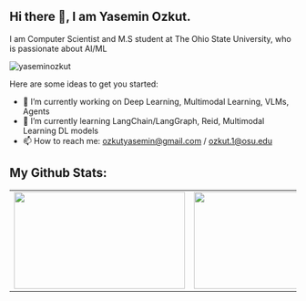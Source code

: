 ## Hi there 👋, I am Yasemin Ozkut.
I am Computer Scientist and M.S student at The Ohio State University, who is passionate about AI/ML

<!--
**yaseminozkut/yaseminozkut** is a ✨ _special_ ✨ repository because its `README.md` (this file) appears on your GitHub profile.
<!-- profile view badge -->
<img src="https://komarev.com/ghpvc/?username=yaseminozkut&label=Profile%20views&color=0e75b6&style=flat" alt="yaseminozkut" />


Here are some ideas to get you started:

- 🔭 I’m currently working on Deep Learning, Multimodal Learning, VLMs, Agents
- 🌱 I’m currently learning LangChain/LangGraph, Reid, Multimodal Learning DL models
- 📫 How to reach me: ozkutyasemin@gmail.com / ozkut.1@osu.edu


## My Github Stats:
<table><tr>
  <td><img src="https://github-readme-stats.vercel.app/api?username=yaseminozkut&include_all_commits=true&show_icons=true&theme=transparent&hide=issues"  width="300" height="170"></td>
  <td><img src="https://streak-stats.demolab.com/?user=yaseminozkut&theme=transparent&card_width=300&card_height=170" width="300" height="170"></td>
  <td><img src="https://github-readme-stats.vercel.app/api/top-langs/?username=yaseminozkut&layout=compact&theme=transparent&card_width=300" width="300" height="170"></td>
</tr></table>
